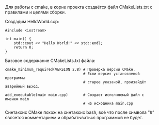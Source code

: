 Для работы с cmake, в корне проекта создаётся файл CMakeLists.txt с правилами и целями сборки.

Создадим HelloWorld.ccp:
```
#include <iostream>

int main() {
    std::cout << "Hello World!" << std::endl;
    return 0;
}
```

Базовое содержание CMakeLists.txt файла:
```
cmake_minimum_required(VERSION 2.8) # Проверка версии CMake.
									# Если версия установленой программы
									# старее указаной, произайдёт аварийный выход.

add_executable(main main.cpp)		# Создает исполняемый файл с именем main
									# из исходника main.cpp
```

Синтаксис CMake похож на синтаксис bash, всё что после символа "#" является комментарием и обрабатываться программой не будет.